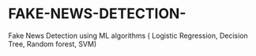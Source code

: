# FAKE-NEWS-DETECTION-
Fake News Detection using ML algorithms ( Logistic Regression, Decision Tree, Random forest, SVM)

